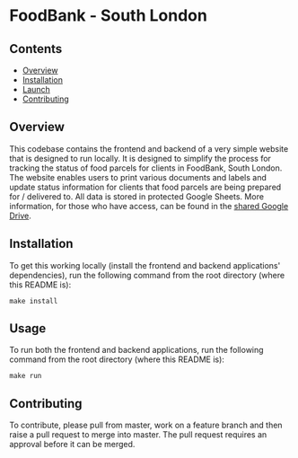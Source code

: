 # FoodBank - South London

## Contents
* [Overview](#overview)
* [Installation](#installation)
* [Launch](#launch)
* [Contributing](#contributing)

## Overview
This codebase contains the frontend and backend of a very simple website that is designed to run locally. It is designed to simplify the process for tracking the status of food parcels for clients in FoodBank, South London. The website enables users to print various documents and labels and update status information for clients that food parcels are being prepared for / delivered to. All data is stored in protected Google Sheets. More information, for those who have access, can be found in the [shared Google Drive](https://drive.google.com/drive/folders/0ABoZT0Wte3WNUk9PVA).

## Installation
To get this working locally (install the frontend and backend applications' dependencies), run the following command from the root directory (where this README is):
```
make install
```

## Usage
To run both the frontend and backend applications, run the following command from the root directory (where this README is):
```
make run
```

## Contributing
To contribute, please pull from master, work on a feature branch and then raise a pull request to merge into master. The pull request requires an approval before it can be merged.
